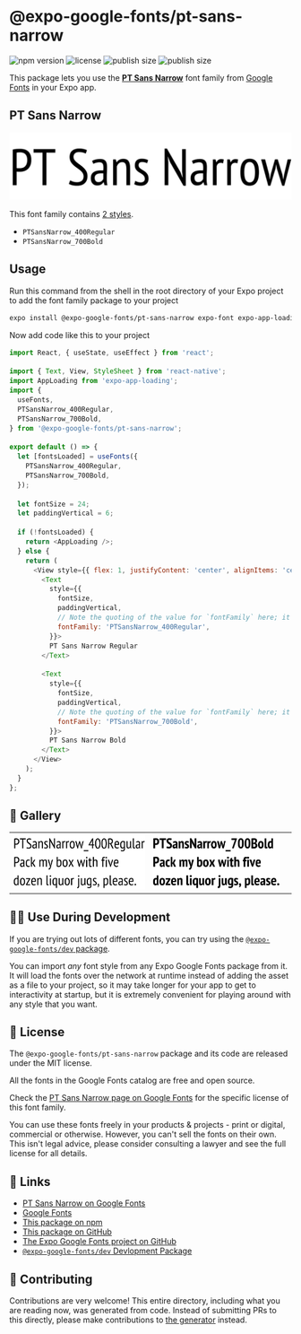 # @expo-google-fonts/pt-sans-narrow

![npm version](https://flat.badgen.net/npm/v/@expo-google-fonts/pt-sans-narrow)
![license](https://flat.badgen.net/github/license/expo/google-fonts)
![publish size](https://flat.badgen.net/packagephobia/install/@expo-google-fonts/pt-sans-narrow)
![publish size](https://flat.badgen.net/packagephobia/publish/@expo-google-fonts/pt-sans-narrow)

This package lets you use the [**PT Sans Narrow**](https://fonts.google.com/specimen/PT+Sans+Narrow) font family from [Google Fonts](https://fonts.google.com/) in your Expo app.

## PT Sans Narrow

![PT Sans Narrow](./font-family.png)

This font family contains [2 styles](#-gallery).

- `PTSansNarrow_400Regular`
- `PTSansNarrow_700Bold`

## Usage

Run this command from the shell in the root directory of your Expo project to add the font family package to your project
```sh
expo install @expo-google-fonts/pt-sans-narrow expo-font expo-app-loading
```

Now add code like this to your project
```js
import React, { useState, useEffect } from 'react';

import { Text, View, StyleSheet } from 'react-native';
import AppLoading from 'expo-app-loading';
import {
  useFonts,
  PTSansNarrow_400Regular,
  PTSansNarrow_700Bold,
} from '@expo-google-fonts/pt-sans-narrow';

export default () => {
  let [fontsLoaded] = useFonts({
    PTSansNarrow_400Regular,
    PTSansNarrow_700Bold,
  });

  let fontSize = 24;
  let paddingVertical = 6;

  if (!fontsLoaded) {
    return <AppLoading />;
  } else {
    return (
      <View style={{ flex: 1, justifyContent: 'center', alignItems: 'center' }}>
        <Text
          style={{
            fontSize,
            paddingVertical,
            // Note the quoting of the value for `fontFamily` here; it expects a string!
            fontFamily: 'PTSansNarrow_400Regular',
          }}>
          PT Sans Narrow Regular
        </Text>

        <Text
          style={{
            fontSize,
            paddingVertical,
            // Note the quoting of the value for `fontFamily` here; it expects a string!
            fontFamily: 'PTSansNarrow_700Bold',
          }}>
          PT Sans Narrow Bold
        </Text>
      </View>
    );
  }
};

```

## 🔡 Gallery


||||
|-|-|-|
|![PTSansNarrow_400Regular](./PTSansNarrow_400Regular.ttf.png)|![PTSansNarrow_700Bold](./PTSansNarrow_700Bold.ttf.png)|||


## 👩‍💻 Use During Development

If you are trying out lots of different fonts, you can try using the [`@expo-google-fonts/dev` package](https://github.com/expo/google-fonts/tree/master/font-packages/dev#readme).

You can import *any* font style from any Expo Google Fonts package from it. It will load the fonts
over the network at runtime instead of adding the asset as a file to your project, so it may take longer
for your app to get to interactivity at startup, but it is extremely convenient
for playing around with any style that you want.

## 📖 License

The `@expo-google-fonts/pt-sans-narrow` package and its code are released under the MIT license.

All the fonts in the Google Fonts catalog are free and open source.

Check the [PT Sans Narrow page on Google Fonts](https://fonts.google.com/specimen/PT+Sans+Narrow) for the specific license of this font family.

You can use these fonts freely in your products & projects - print or digital, commercial or otherwise. However, you can't sell the fonts on their own. This isn't legal advice, please consider consulting a lawyer and see the full license for all details.

## 🔗 Links

- [PT Sans Narrow on Google Fonts](https://fonts.google.com/specimen/PT+Sans+Narrow)
- [Google Fonts](https://fonts.google.com/)
- [This package on npm](https://www.npmjs.com/package/@expo-google-fonts/pt-sans-narrow)
- [This package on GitHub](https://github.com/expo/google-fonts/tree/master/font-packages/pt-sans-narrow)
- [The Expo Google Fonts project on GitHub](https://github.com/expo/google-fonts)
- [`@expo-google-fonts/dev` Devlopment Package](https://github.com/expo/google-fonts/tree/master/font-packages/dev)

## 🤝 Contributing

Contributions are very welcome! This entire directory, including what you are reading now, was generated from code. Instead of submitting PRs to this directly, please make contributions to [the generator](https://github.com/expo/google-fonts/tree/master/packages/generator) instead.
